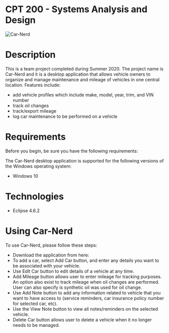 # CPT 200 - Systems Analysis and Design 

![Car-Nerd](https://user-images.githubusercontent.com/66530969/88107984-b2365380-cb6d-11ea-9628-272dbf453142.png)

# Description
This is a team project completed during Summer 2020.
The project name is Car-Nerd and it is a desktop application that allows vehicle owners to organize and manage maintenance and mileage of vehicles in one central location.
Features include:
* add vehicle profiles which include make, model, year, trim, and VIN number 
* track oil changes 
* track/export mileage 
* log car maintenance to be performed on a vehicle

# Requirements
Before you begin, be sure you have the following requirements:

The Car-Nerd desktop application is supported for the following versions of the Windows operating system: 
* Windows 10

# Technologies
- Eclipse 4.6.2

# Using Car-Nerd
To use Car-Nerd, please follow these steps:

- Download the application from here:
- To add a car, select Add Car button, and enter any details you want to be associated with your vehicle.
- Use Edit Car button to edit details of a vehicle at any time.
- Add Mileage button allows user to enter mileage for tracking purposes. An option also exist to track mileage when oil changes are performed. User can also specify is synthetic oil was used for oil change.
- Use Add Note button to add any information related to vehicle that you want to have access to (service reminders, car insurance policy number for selected car, etc).
- Use the View Note button to view all notes/reminders on the selected vehicle.
- Delete Car button allows user to delete a vehicle when it no longer needs to be managed.


